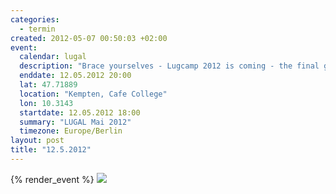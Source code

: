 ```yaml
--- 
categories: 
  - termin
created: 2012-05-07 00:50:03 +02:00
event: 
  calendar: lugal
  description: "Brace yourselves - Lugcamp 2012 is coming - the final gathering before we are heading north."
  enddate: 12.05.2012 20:00
  lat: 47.71889
  location: "Kempten, Cafe College"
  lon: 10.3143
  startdate: 12.05.2012 18:00
  summary: "LUGAL Mai 2012"
  timezone: Europe/Berlin
layout: post
title: "12.5.2012"
---
```


{% render_event %}
<img src="http://cdn.memegenerator.net/instances/400x/20072156.jpg"/>

